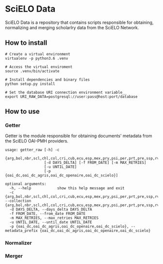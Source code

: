 # SciELO Data
SciELO Data is a repository that contains scripts responsible for obtaining, normalizing and merging scholarlry data from the SciELO Network.


## How to install
```shell
# Create a virtual environment
virtualenv -p python3.6 .venv

# Access the virtual enviroment
source .venv/bin/activate

# Install dependencies and binary files
python setup.py install

# Set the database URI connection environment variable__
export URI_RAW_DATA=postgresql://user:pass@host:port/database
```


## How to use

### Getter
Getter is the module responsible for obtaining documents' metadata from the SciELO OAI-PMH providers.

```
usage: getter_raw [-h] -c
                  {arg,bol,nbr,scl,chl,col,cri,cub,ecu,esp,mex,pry,psi,per,prt,pre,ssp,rve,sss,sza,ury,ven,wid,dev}
                  [-d DAYS_DELTA] [-f FROM_DATE] [-m MAX_RETRIES]
                  [-u UNTIL_DATE]
                  [-p {oai_dc,oai_dc_agris,oai_dc_openaire,oai_dc_scielo}]

optional arguments:
  -h, --help            show this help message and exit
  -c {arg,bol,nbr,scl,chl,col,cri,cub,ecu,esp,mex,pry,psi,per,prt,pre,ssp,rve,sss,sza,ury,ven,wid,dev}, --collection {arg,bol,nbr,scl,chl,col,cri,cub,ecu,esp,mex,pry,psi,per,prt,pre,ssp,rve,sss,sza,ury,ven,wid,dev}
  -d DAYS_DELTA, --days_delta DAYS_DELTA
  -f FROM_DATE, --from_date FROM_DATE
  -m MAX_RETRIES, --max_retries MAX_RETRIES
  -u UNTIL_DATE, --until_date UNTIL_DATE
  -p {oai_dc,oai_dc_agris,oai_dc_openaire,oai_dc_scielo}, --metadata_prefix {oai_dc,oai_dc_agris,oai_dc_openaire,oai_dc_scielo}
```

### Normalizer

### Merger
